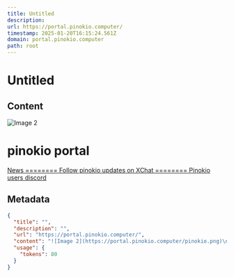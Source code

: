 ```yaml
---
title: Untitled
description: 
url: https://portal.pinokio.computer/
timestamp: 2025-01-20T16:15:24.561Z
domain: portal.pinokio.computer
path: root
---
```


# Untitled



## Content

![Image 2](https://portal.pinokio.computer/pinokio.png)

pinokio portal
==============

[News ======== Follow pinokio updates on X](https://x.com/cocktailpeanut)[Chat ======== Pinokio users discord](https://discord.com/channels/1121039057993089076/1131623060315844710)

## Metadata

```json
{
  "title": "",
  "description": "",
  "url": "https://portal.pinokio.computer/",
  "content": "![Image 2](https://portal.pinokio.computer/pinokio.png)\n\npinokio portal\n==============\n\n[News ======== Follow pinokio updates on X](https://x.com/cocktailpeanut)[Chat ======== Pinokio users discord](https://discord.com/channels/1121039057993089076/1131623060315844710)",
  "usage": {
    "tokens": 80
  }
}
```
